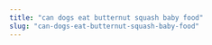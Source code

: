 ```yaml
---
title: "can dogs eat butternut squash baby food"
slug: "can-dogs-eat-butternut-squash-baby-food"
---
```


